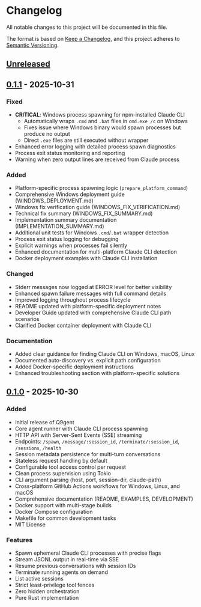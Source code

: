 # Changelog

All notable changes to this project will be documented in this file.

The format is based on [Keep a Changelog](https://keepachangelog.com/en/1.0.0/),
and this project adheres to [Semantic Versioning](https://semver.org/spec/v2.0.0.html).

## [Unreleased]

## [0.1.1] - 2025-10-31

### Fixed
- **CRITICAL**: Windows process spawning for npm-installed Claude CLI
  - Automatically wraps `.cmd` and `.bat` files in `cmd.exe /c` on Windows
  - Fixes issue where Windows binary would spawn processes but produce no output
  - Direct `.exe` files are still executed without wrapper
- Enhanced error logging with detailed process spawn diagnostics
- Process exit status monitoring and reporting
- Warning when zero output lines are received from Claude process

### Added
- Platform-specific process spawning logic (`prepare_platform_command`)
- Comprehensive Windows deployment guide (WINDOWS_DEPLOYMENT.md)
- Windows fix verification guide (WINDOWS_FIX_VERIFICATION.md)
- Technical fix summary (WINDOWS_FIX_SUMMARY.md)
- Implementation summary documentation (IMPLEMENTATION_SUMMARY.md)
- Additional unit tests for Windows `.cmd`/`.bat` wrapper detection
- Process exit status logging for debugging
- Explicit warnings when processes fail silently
- Enhanced documentation for multi-platform Claude CLI detection
- Docker deployment examples with Claude CLI installation

### Changed
- Stderr messages now logged at ERROR level for better visibility
- Enhanced spawn failure messages with full command details
- Improved logging throughout process lifecycle
- README updated with platform-specific deployment notes
- Developer Guide updated with comprehensive Claude CLI path scenarios
- Clarified Docker container deployment with Claude CLI

### Documentation
- Added clear guidance for finding Claude CLI on Windows, macOS, Linux
- Documented auto-discovery vs. explicit path configuration
- Added Docker-specific deployment instructions
- Enhanced troubleshooting section with platform-specific solutions

## [0.1.0] - 2025-10-30

### Added
- Initial release of Q9gent
- Core agent runner with Claude CLI process spawning
- HTTP API with Server-Sent Events (SSE) streaming
- Endpoints: `/spawn`, `/message/:session_id`, `/terminate/:session_id`, `/sessions`, `/health`
- Session metadata persistence for multi-turn conversations
- Stateless request handling by default
- Configurable tool access control per request
- Clean process supervision using Tokio
- CLI argument parsing (host, port, session-dir, claude-path)
- Cross-platform GitHub Actions workflows for Windows, Linux, and macOS
- Comprehensive documentation (README, EXAMPLES, DEVELOPMENT)
- Docker support with multi-stage builds
- Docker Compose configuration
- Makefile for common development tasks
- MIT License

### Features
- Spawn ephemeral Claude CLI processes with precise flags
- Stream JSONL output in real-time via SSE
- Resume previous conversations with session IDs
- Terminate running agents on demand
- List active sessions
- Strict least-privilege tool fences
- Zero hidden orchestration
- Pure Rust implementation

[Unreleased]: https://github.com/ChristopherGRoge/Q9gent/compare/v0.1.1...HEAD
[0.1.1]: https://github.com/ChristopherGRoge/Q9gent/compare/v0.1.0...v0.1.1
[0.1.0]: https://github.com/ChristopherGRoge/Q9gent/releases/tag/v0.1.0
